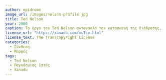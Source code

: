 ```yaml
---
author: epidrome
image_url: /images/nelson-profile.jpg
title: Ted Nelson 
year: 2000 
caption: Το έργο του Ted Nelson αντανακλά την κατασκευή της διάδρασης, όπου υπάρχουν πολλές εναλλακτικές ιδέες για την οργάνωση και την οπτικοποίηση της πληροφορίας και τελικά επικρατούν κάποιες που ήταν ευκολότερο να υλοποιηθούν και να διαδωθούν γρήγορα ώστε να γίνουν οικείες. Ταυτόχρονα, η διαδρομή και η σύνθεση γνώσεων και δεξιοτήτων του Ted Nelson δείχνει την δυσκολία του αντικειμένου, όπου απαιτούνται τόσο ανθρωπιστικές όσο και τεχνολογικές ιδιότητες. 
license_url: "https://xanadu.com/xuTco.html"
license_text: The Transcopyright License 
categories:
  - Σύνθεση
  - Μορφές
tags:
  - Ted Nelson
  - Παγκόσμιος Ιστός
  - Xanadu
---
```

